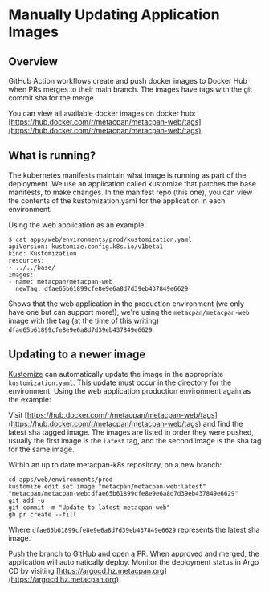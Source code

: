 # Manually Updating Application Images

## Overview

GitHub Action workflows create and push docker images to Docker Hub when PRs
merges to their main branch. The images have tags with the git commit sha for
the merge.

You can view all available docker images on docker hub:
[https://hub.docker.com/r/metacpan/metacpan-web/tags](https://hub.docker.com/r/metacpan/metacpan-web/tags)

## What is running?

The kubernetes manifests maintain what image is running as part of the
deployment. We use an application called kustomize that patches the base
manifests, to make changes. In the manifest repo (this one), you can view the
contents of the kustomization.yaml for the application in each environment.

Using the web application as an example:

```console
$ cat apps/web/environments/prod/kustomization.yaml
apiVersion: kustomize.config.k8s.io/v1beta1
kind: Kustomization
resources:
- ../../base/
images:
- name: metacpan/metacpan-web
  newTag: dfae65b61899cfe8e9e6a8d7d39eb437849e6629
```

Shows that the web application in the production environment (we only have one
but can support more!), we're using the `metacpan/metacpan-web` image with the
tag (at the time of this writing) `dfae65b61899cfe8e9e6a8d7d39eb437849e6629`.

## Updating to a newer image

[Kustomize](https://kustomize.io) can automatically update the image in the
appropriate `kustomization.yaml`. This update must occur in the directory for
the environment. Using the web application production environment again as the
example:

Visit
[https://hub.docker.com/r/metacpan/metacpan-web/tags](https://hub.docker.com/r/metacpan/metacpan-web/tags)
and find the latest sha tagged image. The images are listed in order they were
pushed, usually the first image is the `latest` tag, and the second image is
the sha tag for the same image.

Within an up to date metacpan-k8s repository, on a new branch:

```shell
cd apps/web/environments/prod
kustomize edit set image "metacpan/metacpan-web:latest" "metacpan/metacpan-web:dfae65b61899cfe8e9e6a8d7d39eb437849e6629"
git add -u
git commit -m "Update to latest metacpan-web"
gh pr create --fill
```

Where `dfae65b61899cfe8e9e6a8d7d39eb437849e6629` represents
the latest sha image.

Push the branch to GitHub and open a PR. When approved and merged, the
application will automatically deploy. Monitor the deployment status in Argo CD
by visiting [https://argocd.hz.metacpan.org](https://argocd.hz.metacpan.org)

